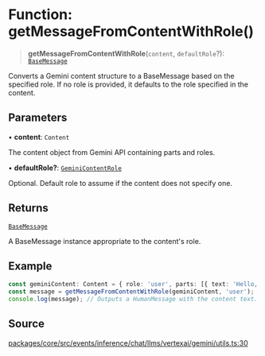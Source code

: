 # Function: getMessageFromContentWithRole()

> **getMessageFromContentWithRole**(`content`, `defaultRole`?): [`BaseMessage`](../../../../../../../input/load/msgs/base/classes/BaseMessage.md)

Converts a Gemini content structure to a BaseMessage based on the specified role.
If no role is provided, it defaults to the role specified in the content.

## Parameters

• **content**: `Content`

The content object from Gemini API containing parts and roles.

• **defaultRole?**: [`GeminiContentRole`](../../../type-aliases/GeminiContentRole.md)

Optional. Default role to assume if the content does not specify one.

## Returns

[`BaseMessage`](../../../../../../../input/load/msgs/base/classes/BaseMessage.md)

A BaseMessage instance appropriate to the content's role.

## Example

```typescript
const geminiContent: Content = { role: 'user', parts: [{ text: 'Hello, how can I assist you today?' }] };
const message = getMessageFromContentWithRole(geminiContent, 'user');
console.log(message); // Outputs a HumanMessage with the content text.
```

## Source

[packages/core/src/events/inference/chat/llms/vertexai/gemini/utils.ts:30](https://github.com/VictorS67/encre/blob/c09849eb59af073bf23be826a912f2ba4f635f93/packages/core/src/events/inference/chat/llms/vertexai/gemini/utils.ts#L30)
